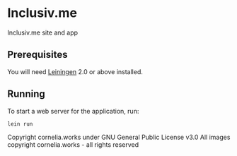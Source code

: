# Inclusiv.me
Inclusiv.me site and app

## Prerequisites

You will need [Leiningen][1] 2.0 or above installed.

[1]: https://github.com/technomancy/leiningen

## Running

To start a web server for the application, run:

    lein run


Copyright cornelia.works under GNU General Public License v3.0
All images copyright cornelia.works - all rights reserved

